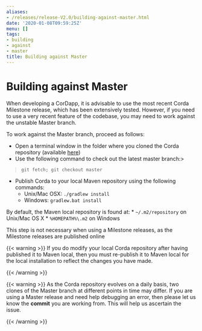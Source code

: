 ```yaml
---
aliases:
- /releases/release-V2.0/building-against-master.html
date: '2020-01-08T09:59:25Z'
menu: []
tags:
- building
- against
- master
title: Building against Master
---
```



# Building against Master

When developing a CorDapp, it is advisable to use the most recent Corda Milestone release, which has been extensively
tested. However, if you need to use a very recent feature of the codebase, you may need to work against the unstable
Master branch.

To work against the Master branch, proceed as follows:


* Open a terminal window in the folder where you cloned the Corda repository
(available [here](https://github.com/corda/corda))
* Use the following command to check out the latest master branch:> 
> `git fetch; git checkout master`

* Publish Corda to your local Maven repository using the following commands:
    * Unix/Mac OSX: `./gradlew install`
    * Windows: `gradlew.bat install`

By default, the Maven local repository is found at:
    * `~/.m2/repository` on Unix/Mac OS X
    * `%HOMEPATH%\.m2` on Windows

This step is not necessary when using a Milestone releases, as the Milestone releases are published online


{{< warning >}}
If you do modify your local Corda repository after having published it to Maven local, then you must
re-publish it to Maven local for the local installation to reflect the changes you have made.

{{< /warning >}}



{{< warning >}}
As the Corda repository evolves on a daily basis, two clones of the Master branch at different points in
time may differ. If you are using a Master release and need help debugging an error, then please let us know the
**commit** you are working from. This will help us ascertain the issue.

{{< /warning >}}


